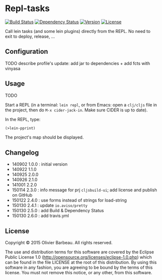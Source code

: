 # Repl-tasks

[![Build Status](http://img.shields.io/travis/obarbeau/repl-tasks.svg?style=flat)](https://travis-ci.org/obarbeau/repl-tasks)
[![Dependency Status](https://www.versioneye.com/user/projects/54cb6c0cde7924b7ed000189/badge.png?style=flat)](https://www.versioneye.com/user/projects/54cb6c0cde7924b7ed000189)
[![Version](http://img.shields.io/badge/version-2.6.0-blue.svg?style=flat)](https://github.com/obarbeau/repl-tasks/releases)
[![License](http://img.shields.io/badge/license-EPL-blue.svg?style=flat)](https://www.eclipse.org/legal/epl-v10.html)

Call lein tasks (and some lein plugins) directly from the REPL.
No need to exit to deploy, release, ...

## Configuration

TODO describe profile's update: add jar to dependencies + add fcts with vinyasa

## Usage

TODO

Start a REPL (in a terminal: `lein repl`, or from Emacs: open a `clj/cljs`
file in the project, then do `M-x cider-jack-in`. Make sure CIDER is up to
date).

In the REPL, type:

```clojure
(>lein-pprint)
```

The project's map should be displayed.

## Changelog

* 140902 1.0.0 : initial version
* 140922 1.1.0
* 140925 2.0.0
* 140926 2.1.0
* 141001 2.2.0
* 150114 2.3.0 : info message for prj `cljsbuild-ui`;
                 add license and publish on GitHub
* 150122 2.4.0 : use forms instead of strings for load-string
* 150130 2.4.1 : update `io.aviso/pretty`
* 150130 2.5.0 : add Build & Dependency Status
* 150130 2.6.0 : add travis.yml

## License

Copyright © 2015 Olivier Barbeau. All rights reserved.

The use and distribution terms for this software are covered by the
Eclipse Public License 1.0 (http://opensource.org/licenses/eclipse-1.0.php)
which can be found in the file LICENSE at the root of this distribution.
By using this software in any fashion, you are agreeing to be bound by
the terms of this license.
You must not remove this notice, or any other, from this software.
